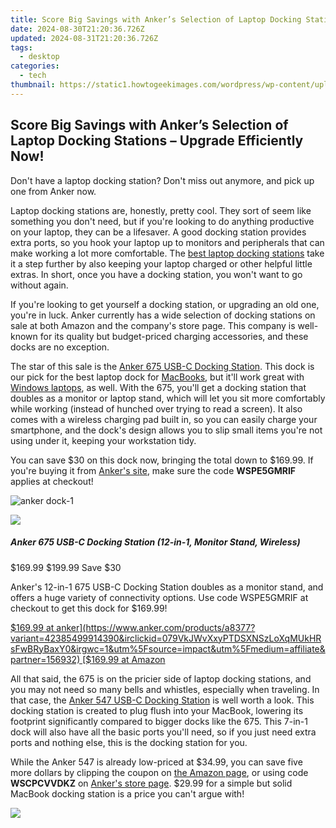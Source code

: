 ```yaml
---
title: Score Big Savings with Anker’s Selection of Laptop Docking Stations – Upgrade Efficiently Now!
date: 2024-08-30T21:20:36.726Z
updated: 2024-08-31T21:20:36.726Z
tags:
  - desktop
categories:
  - tech
thumbnail: https://static1.howtogeekimages.com/wordpress/wp-content/uploads/2023/01/c924d239.png
---
```


## Score Big Savings with Anker’s Selection of Laptop Docking Stations – Upgrade Efficiently Now!

Don't have a laptop docking station? Don't miss out anymore, and pick up one from Anker now.

 Laptop docking stations are, honestly, pretty cool. They sort of seem like something you don't need, but if you're looking to do anything productive on your laptop, they can be a lifesaver. A good docking station provides extra ports, so you hook your laptop up to monitors and peripherals that can make working a lot more comfortable. The [best laptop docking stations](https://screen-mirror.techidaily.com/how-to-cast-apple-iphone-13-mini-to-chromecast-drfone-by-drfone-ios/) take it a step further by also keeping your laptop charged or other helpful little extras. In short, once you have a docking station, you won't want to go without again.

 If you're looking to get yourself a docking station, or upgrading an old one, you're in luck. Anker currently has a wide selection of docking stations on sale at both Amazon and the company's store page. This company is well-known for its quality but budget-priced charging accessories, and these docks are no exception.

 The star of this sale is the [Anker 675 USB-C Docking Station](https://www.amazon.com/Anker-Docking-Wireless-Charging-ThinkPad/dp/B0BNZ4D72B?tag=hotoge-20&ascsubtag=UUhtgUeUpU2002600&asc%5Frefurl=https%3A%2F%2Fwww.howtogeek.com%2Fanker-docking-station-sale%2F&asc%5Fcampaign=Affiliate). This dock is our pick for the best laptop dock for [MacBooks](https://sim-unlock.techidaily.com/in-2024-top-11-free-apps-to-check-imei-on-xiaomi-civi-3-phones-by-drfone-android/), but it'll work great with [Windows laptops](https://youtube-web.techidaily.com/ed-2024-approved-the-blueprint-for-designing-eye-catching-thumbnails-for-your-youtube-channel/), as well. With the 675, you'll get a docking station that doubles as a monitor or laptop stand, which will let you sit more comfortably while working (instead of hunched over trying to read a screen). It also comes with a wireless charging pad built in, so you can easily charge your smartphone, and the dock's design allows you to slip small items you're not using under it, keeping your workstation tidy.

 You can save $30 on this dock now, bringing the total down to $169.99\. If you're buying it from [Anker's site](https://www.anker.com/products/a8377?variant=42385499914390&irclickid=079VkJWvXxyPTDSXNSzLoXqMUkHRsFwBRyBaxY0&irgwc=1&utm%5Fsource=impact&utm%5Fmedium=affiliate&partner=156932), make sure the code **WSPE5GMRIF** applies at checkout!

![anker dock-1](https://static1.howtogeekimages.com/wordpress/wp-content/uploads/2023/11/anker-dock-1.png) 

![](https://static1.howtogeekimages.com/wordpresshttps://static0.howtogeekimages.com/wordpress/wp-content/uploads/2024/01/htg-best-of-2024-1.png) 

#####  Anker 675 USB-C Docking Station (12-in-1, Monitor Stand, Wireless)

$169.99 $199.99 Save $30 

Anker's 12-in-1 675 USB-C Docking Station doubles as a monitor stand, and offers a huge variety of connectivity options. Use code WSPE5GMRIF at checkout to get this dock for $169.99!

[$169.99 at anker](https://www.anker.com/products/a8377?variant=42385499914390&irclickid=079VkJWvXxyPTDSXNSzLoXqMUkHRsFwBRyBaxY0&irgwc=1&utm%5Fsource=impact&utm%5Fmedium=affiliate&partner=156932) [$169.99 at Amazon](https://www.amazon.com/Anker-Docking-Wireless-Charging-ThinkPad/dp/B0BNZ4D72B?tag=hotoge-20&ascsubtag=UUhtgUeUpU2002600&asc%5Frefurl=https%3A%2F%2Fwww.howtogeek.com%2Fanker-docking-station-sale%2F&asc%5Fcampaign=Affiliate) 

 All that said, the 675 is on the pricier side of laptop docking stations, and you may not need so many bells and whistles, especially when traveling. In that case, the [Anker 547 USB-C Docking Station](https://www.amazon.com/Anker-MacBook-USB-C-Compatible-Thunderbolt/dp/B0BNZ5V1TF?tag=hotoge-20&ascsubtag=UUhtgUeUpU2002600&asc%5Frefurl=https%3A%2F%2Fwww.howtogeek.com%2Fanker-docking-station-sale%2F&asc%5Fcampaign=Affiliate) is well worth a look. This docking station is created to plug flush into your MacBook, lowering its footprint significantly compared to bigger docks like the 675\. This 7-in-1 dock will also have all the basic ports you'll need, so if you just need extra ports and nothing else, this is the docking station for you.

 While the Anker 547 is already low-priced at $34.99, you can save five more dollars by clipping the coupon on [the Amazon page](https://www.amazon.com/Anker-MacBook-USB-C-Compatible-Thunderbolt/dp/B0BNZ5V1TF?tag=hotoge-20&ascsubtag=UUhtgUeUpU2002600&asc%5Frefurl=https%3A%2F%2Fwww.howtogeek.com%2Fanker-docking-station-sale%2F&asc%5Fcampaign=Affiliate), or using code **WSCPCVVDKZ** on [Anker's store page](https://www.anker.com/products/a8354?variant=42669848101014&irclickid=079VkJWvXxyPTDSXNSzLoXqMUkHRsF1pRyBaxY0&irgwc=1&utm%5Fsource=impact&utm%5Fmedium=affiliate&partner=156932). $29.99 for a simple but solid MacBook docking station is a price you can't argue with!

<ins class="adsbygoogle"
     style="display:block"
     data-ad-format="autorelaxed"
     data-ad-client="ca-pub-7571918770474297"
     data-ad-slot="1223367746"></ins>



<ins class="adsbygoogle"
     style="display:block"
     data-ad-client="ca-pub-7571918770474297"
     data-ad-slot="8358498916"
     data-ad-format="auto"
     data-full-width-responsive="true"></ins>



<!-- affiliate ads begin -->
<a href="https://secure.2checkout.com/order/checkout.php?PRODS=4715391&QTY=1&AFFILIATE=108875&CART=1"><img src="https://secure.avangate.com/images/merchant/7f687767ccf20fcea1c9dc4a5adc2326/Digisigner_banner_728_x_90_color_version.png" border="0"></a>
<!-- affiliate ads end -->